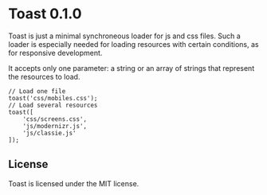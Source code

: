Toast 0.1.0
===========

Toast is just a minimal synchroneous loader for js and css files. Such a loader is especially needed for loading resources with certain conditions, as for responsive development.

It accepts only one parameter: a string or an array of strings that represent the resources to load.

    // Load one file
    toast('css/mobiles.css');
    // Load several resources
    toast([
        'css/screens.css',
        'js/modernizr.js',
        'js/classie.js'
    ]);

License
-------

Toast is licensed under the MIT license.